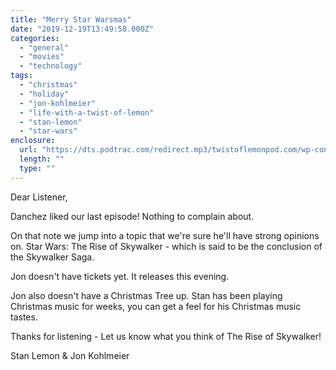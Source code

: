 ```yaml
---
title: "Merry Star Warsmas"
date: "2019-12-19T13:49:58.000Z"
categories: 
  - "general"
  - "movies"
  - "technology"
tags: 
  - "christmas"
  - "holiday"
  - "jon-kohlmeier"
  - "life-with-a-twist-of-lemon"
  - "stan-lemon"
  - "star-wars"
enclosure: 
  url: "https://dts.podtrac.com/redirect.mp3/twistoflemonpod.com/wp-content/uploads/2019/12/075-lwatol-20191219.mp3"
  length: ""
  type: ""
---
```


Dear Listener,

Danchez liked our last episode! Nothing to complain about.

On that note we jump into a topic that we're sure he'll have strong opinions on. Star Wars: The Rise of Skywalker - which is said to be the conclusion of the Skywalker Saga.

Jon doesn't have tickets yet. It releases this evening.

Jon also doesn't have a Christmas Tree up. Stan has been playing Christmas music for weeks, you can get a feel for his Christmas music tastes.

Thanks for listening - Let us know what you think of The Rise of Skywalker!

Stan Lemon & Jon Kohlmeier

